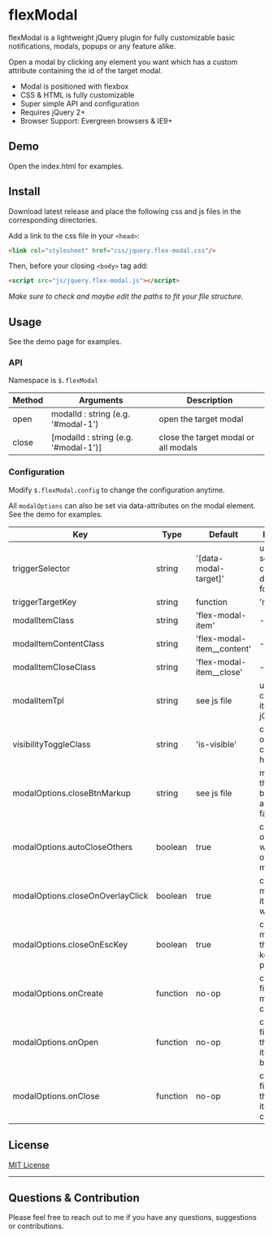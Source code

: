 # flexModal
flexModal is a lightweight jQuery plugin for fully customizable basic notifications, modals, popups or any feature alike.

Open a modal by clicking any element you want which has a custom attribute containing the id of the target modal.

- Modal is positioned with flexbox
- CSS & HTML is fully customizable
- Super simple API and configuration
- Requires jQuery 2+
- Browser Support: Evergreen browsers & IE9+

## Demo

Open the index.html for examples.

## Install

Download latest release and place the following css and js files in the corresponding directories.

Add a link to the css file in your `<head>`:
```html
<link rel="stylesheet" href="css/jquery.flex-modal.css"/>
```

Then, before your closing ```<body>``` tag add:
```html
<script src="js/jquery.flex-modal.js"></script>
```

*Make sure to check and maybe edit the paths to fit your file structure.*

## Usage

See the demo page for examples.

### API

Namespace is `$.flexModal`

Method | Arguments | Description
------ | -------- | -----------
open | modalId : string (e.g. '#modal-1') | open the target modal
close | [modalId : string (e.g. '#modal-1')] | close the target modal or all modals

### Configuration

Modify `$.flexModal.config` to change the configuration anytime.

All `modalOptions` can also be set via data-attributes on the modal element.
See the demo for examples.

Key | Type | Default | Description
------ | ---- | ------- | -----------
triggerSelector | string | '[data-modal-target]' | used as filter selector in click event delegation for body
triggerTargetKey | string|function | 'modalTarget' | data object key containing modal id on trigger element. Or use function (context is trigger element and param is event object)
modalItemClass | string | 'flex-modal-item' | -
modalItemContentClass | string | 'flex-modal-item__content' | -
modalItemCloseClass | string | 'flex-modal-item__close' | -
modalItemTpl | string | see js file | used to create modal items with jQuery
visibilityToggleClass | string | 'is-visible' | css class for open and close handling
modalOptions.closeBtnMarkup | string | see js file | markup of the close button to be appended, false if not
modalOptions.autoCloseOthers | boolean | true | close other open modals when opening this modal
modalOptions.closeOnOverlayClick | boolean | true | close this modal when its overlay was clicked
modalOptions.closeOnEscKey | boolean | true | close this modal when the escape key was pressed
modalOptions.onCreate | function | no-op | callback, fires after modal item creation
modalOptions.onOpen | function | no-op | callback, fires when the modal item has been opened
modalOptions.onClose | function | no-op | callback, fires when the modal item is being closed 

## License

[MIT License](https://github.com/floriancapelle/jquery-flex-modal/blob/master/LICENSE)

------------------

## Questions & Contribution
Please feel free to reach out to me if you have any questions, suggestions or contributions.
